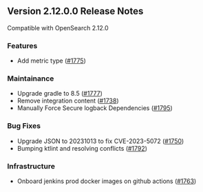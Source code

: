 ## Version 2.12.0.0 Release Notes

Compatible with OpenSearch 2.12.0

### Features

- Add metric type ([#1775](https://github.com/opensearch-project/observability/pull/1775))

### Maintainance

- Upgrade gradle to 8.5 ([#1777](https://github.com/opensearch-project/observability/pull/1777))
- Remove integration content ([#1738](https://github.com/opensearch-project/observability/pull/1738))
- Manually Force Secure logback Dependencies ([#1795](https://github.com/opensearch-project/observability/pull/1795))

### Bug Fixes

- Upgrade JSON to 20231013 to fix CVE-2023-5072 ([#1750](https://github.com/opensearch-project/observability/pull/1750))
- Bumping ktlint and resolving conflicts ([#1792](https://github.com/opensearch-project/observability/pull/1792))

### Infrastructure

- Onboard jenkins prod docker images on github actions ([#1763](https://github.com/opensearch-project/observability/pull/1763))
